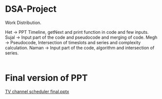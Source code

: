 # DSA-Project
Work Distribution.

Het -> PPT Timeline, getNext and print function in code and few inputs. 
Sujal -> Input part of the code and pseudocode and merging of code.
Megh -> Pseudocode, Intersection of timeslots and series and complexity calculation.
Naman -> Input part of the code, algorithm and intersection of series.  
<br>
# Final version of PPT
[TV channel scheduler final.pptx](https://github.com/Sujal-Prajapati/DSA-Project/files/15228975/TV.channel.scheduler.final.pptx)
